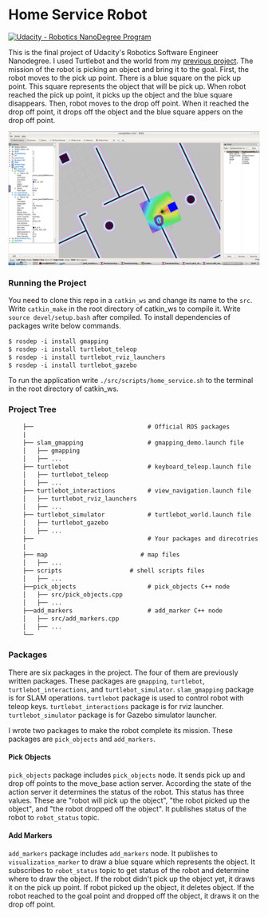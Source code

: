 # Home Service Robot

[![Udacity - Robotics NanoDegree Program](https://s3-us-west-1.amazonaws.com/udacity-robotics/Extra+Images/RoboND_flag.png)](https://www.udacity.com/robotics)

This is the final project of Udacity's Robotics Software Engineer Nanodegree. 
I used Turtlebot and the world from my [previous project](https://github.com/korhanmd/udacity-where-am-i).
The mission of the robot is picking an object and bring it to the goal.
First, the robot moves to the pick up point. There is a blue square on the pick up point. This square represents the object that will be pick up.
When robot reached the pick up point, it picks up the object and the blue square disappears. Then, robot moves to the drop off point.
When it reached the drop off point, it drops off the object and the blue square appers on the drop off point.

![SS](Screenshot.png)

### Running the Project

You need to clone this repo in a `catkin_ws` and change its name to the `src`. Write `catkin_make` in the root directory of catkin_ws to compile it.
Write `source devel/setup.bash` after compiled. To install dependencies of packages write below commands.

```
$ rosdep -i install gmapping
$ rosdep -i install turtlebot_teleop
$ rosdep -i install turtlebot_rviz_launchers
$ rosdep -i install turtlebot_gazebo
```

To run the application write `./src/scripts/home_service.sh` to the terminal in the root directory of catkin_ws.

### Project Tree

```
    ├──                                # Official ROS packages
    |
    ├── slam_gmapping                  # gmapping_demo.launch file                   
    │   ├── gmapping
    │   ├── ...
    ├── turtlebot                      # keyboard_teleop.launch file
    │   ├── turtlebot_teleop
    │   ├── ...
    ├── turtlebot_interactions         # view_navigation.launch file      
    │   ├── turtlebot_rviz_launchers
    │   ├── ...
    ├── turtlebot_simulator            # turtlebot_world.launch file 
    │   ├── turtlebot_gazebo
    │   ├── ...
    ├──                                # Your packages and direcotries
    |
    ├── map                          # map files
    │   ├── ...
    ├── scripts                   # shell scripts files
    │   ├── ...
    ├──pick_objects                    # pick_objects C++ node
    │   ├── src/pick_objects.cpp
    │   ├── ...
    ├──add_markers                     # add_marker C++ node
    │   ├── src/add_markers.cpp
    │   ├── ...
    └──
```

### Packages

There are six packages in the project. The four of them are previously written packages.
These packages are `gmapping`, `turtlebot`, `turtlebot_interactions`, and `turtlebot_simulator`.
`slam_gmapping` package is for SLAM operations. `turtlebot` package is used to control robot with teleop keys.
`turtlebot_interactions` package is for rviz launcher. `turtlebot_simulator` package is for Gazebo simulator launcher.

I wrote two packages to make the robot complete its mission. These packages are `pick_objects` and `add_markers`.

#### Pick Objects

`pick_objects` package includes `pick_objects` node. It sends pick up and drop off points to the move_base action server.
According the state of the action server it determines the status of the robot. This status has three values.
These are "robot will pick up the object", "the robot picked up the object", and "the robot dropped off the object".
It publishes status of the robot to `robot_status` topic.

#### Add Markers

`add_markers` package includes `add_markers` node. It publishes to `visualization_marker` to draw a blue square which represents the object.
It subscribes to `robot_status` topic to get status of the robot and determine where to draw the object.
If the robot didn't pick up the object yet, it draws it on the pick up point. If robot picked up the object, it deletes object.
If the robot reached to the goal point and dropped off the object, it draws it on the drop off point.
